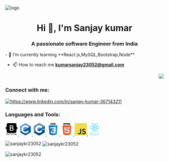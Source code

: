 ![logo](https://media.istockphoto.com/id/537331500/photo/programming-code-abstract-technology-background-of-software-deve.jpg?s=612x612&w=0&k=20&c=jlYes8ZfnCmD0lLn-vKvzQoKXrWaEcVypHnB5MuO-g8=)
<h1 align="center">Hi 👋, I'm Sanjay kumar</h1>
<h3 align="center">A passionate software Engineer from India</h3>

  <div>
- 🌱 I’m currently learning **React js,MySQL,Bootstrap,Node**

- 📫 How to reach me **kumarsanjay23052@gmail.com**
<p align="right"> <img width="300px" src="https://miro.medium.com/max/1360/0*7Q3yvSIv_t0ioJ-Z.gif" /> </p>
</div>
<h3 align="left">
Connect with me:</h3>
<p align="left">
<a href="https://linkedin.com/in/https://www.linkedin.com/in/sanjay-kumar-367143211" target="blank"><img align="center" src="https://raw.githubusercontent.com/rahuldkjain/github-profile-readme-generator/master/src/images/icons/Social/linked-in-alt.svg" alt="https://www.linkedin.com/in/sanjay-kumar-367143211" height="30" width="40" /></a>
</p>

<h3 align="left">Languages and Tools:</h3>
<p align="left"> <a href="https://getbootstrap.com" target="_blank" rel="noreferrer"> <img src="https://raw.githubusercontent.com/devicons/devicon/master/icons/bootstrap/bootstrap-plain-wordmark.svg" alt="bootstrap" width="40" height="40"/> </a> <a href="https://www.cprogramming.com/" target="_blank" rel="noreferrer"> <img src="https://raw.githubusercontent.com/devicons/devicon/master/icons/c/c-original.svg" alt="c" width="40" height="40"/> </a> <a href="https://www.w3schools.com/cpp/" target="_blank" rel="noreferrer"> <img src="https://raw.githubusercontent.com/devicons/devicon/master/icons/cplusplus/cplusplus-original.svg" alt="cplusplus" width="40" height="40"/> </a> <a href="https://www.w3schools.com/css/" target="_blank" rel="noreferrer"> <img src="https://raw.githubusercontent.com/devicons/devicon/master/icons/css3/css3-original-wordmark.svg" alt="css3" width="40" height="40"/> </a> <a href="https://www.w3.org/html/" target="_blank" rel="noreferrer"> <img src="https://raw.githubusercontent.com/devicons/devicon/master/icons/html5/html5-original-wordmark.svg" alt="html5" width="40" height="40"/> </a> <a href="https://developer.mozilla.org/en-US/docs/Web/JavaScript" target="_blank" rel="noreferrer"> <img src="https://raw.githubusercontent.com/devicons/devicon/master/icons/javascript/javascript-original.svg" alt="javascript" width="40" height="40"/> </a> <a href="https://reactjs.org/" target="_blank" rel="noreferrer"> <img src="https://raw.githubusercontent.com/devicons/devicon/master/icons/react/react-original-wordmark.svg" alt="react" width="40" height="40"/> </a> </p>

<p><img align="left" src="https://github-readme-stats.vercel.app/api/top-langs?username=sanjaykr23052&show_icons=true&locale=en&layout=compact" alt="sanjaykr23052" /></p>

<p>&nbsp;<img align="center" src="https://github-readme-stats.vercel.app/api?username=sanjaykr23052&show_icons=true&locale=en" alt="sanjaykr23052" /></p>

<p><img align="center" src="https://github-readme-streak-stats.herokuapp.com/?user=sanjaykr23052&" alt="sanjaykr23052" /></p>


